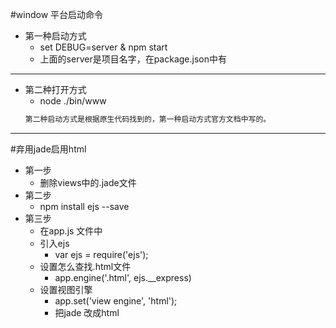 #window 平台启动命令
- 第一种启动方式
  - set DEBUG=server & npm start
  - 上面的server是项目名字，在package.json中有
---
- 第二种打开方式
  - node ./bin/www
  ```bash
  第二种启动方式是根据原生代码找到的，第一种启动方式官方文档中写的。
  ```
---
#弃用jade启用html
- 第一步
  - 删除views中的.jade文件
- 第二步
  - npm install ejs --save
- 第三步
  - 在app.js 文件中
  - 引入ejs 
    - var ejs = require('ejs');
  - 设置怎么查找.html文件
    - app.engine('.html', ejs.__express)
  - 设置视图引擎
    - app.set('view engine', 'html');
    - 把jade 改成html

